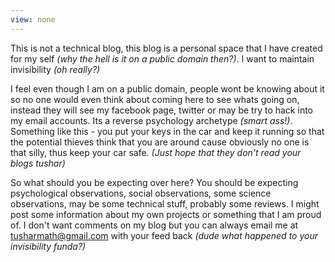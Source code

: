 ```yaml
---
view: none
---
```

This is not a technical blog, this blog is a personal space that I have created for my self _(why the hell is it on a public domain then?)_. I want to maintain invisibility _(oh really?)_

I feel even though I am on a public domain, people wont be knowing about it so no one would even think about coming here to see whats going on, instead they will see my facebook page, twitter or may be try to hack into my email accounts. Its a reverse psychology archetype _(smart ass!)_. Something like  this - you put your keys in the car and keep it running so that the potential thieves think that you are around cause obviously no one is that silly, thus keep your car safe. _(Just hope that they don't read your blogs tushar)_

So what should you be expecting over here? You should be expecting psychological observations, social observations, some science observations, may be some technical stuff, probably some reviews. I might post some information about my own projects or something that I am proud of. I don't want comments on my blog but you can always email me at tusharmath@gmail.com with your feed back _(dude what happened to your invisibility funda?)_